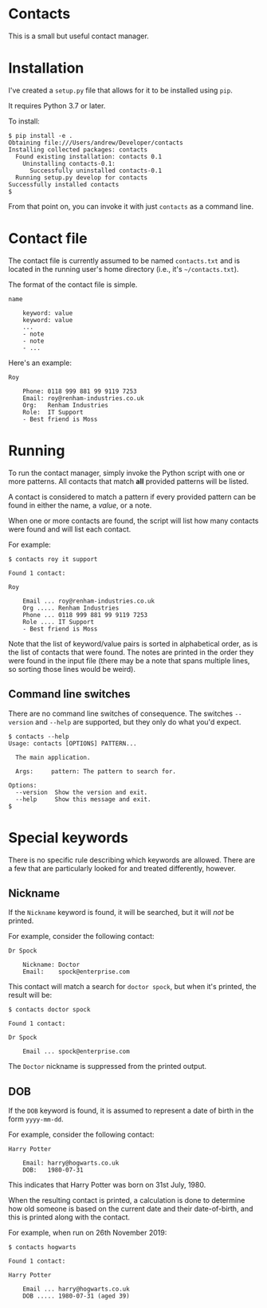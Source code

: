 # Contacts

This is a small but useful contact manager.

# Installation

I've created a `setup.py` file that allows for it to be installed using `pip`.

It requires Python 3.7 or later.

To install:

```
$ pip install -e .
Obtaining file:///Users/andrew/Developer/contacts
Installing collected packages: contacts
  Found existing installation: contacts 0.1
    Uninstalling contacts-0.1:
      Successfully uninstalled contacts-0.1
  Running setup.py develop for contacts
Successfully installed contacts
$ 
```

From that point on, you can invoke it with just `contacts` as a command line.

# Contact file

The contact file is currently assumed to be named `contacts.txt` and is located in the running user's home directory (i.e., it's `~/contacts.txt`).

The format of the contact file is simple.

```
name

    keyword: value
    keyword: value
    ...
    - note
    - note
    - ...
```

Here's an example:

```
Roy

    Phone: 0118 999 881 99 9119 7253
    Email: roy@renham-industries.co.uk
    Org:   Renham Industries
    Role:  IT Support
    - Best friend is Moss
```

# Running

To run the contact manager, simply invoke the Python script with one or more patterns. All contacts that match **all** provided patterns will be listed.

A contact is considered to match a pattern if every provided pattern can be found in either the name, a *value*, or a note.

When one or more contacts are found, the script will list how many contacts were found and will list each contact.

For example:

```
$ contacts roy it support

Found 1 contact:

Roy

    Email ... roy@renham-industries.co.uk
    Org ..... Renham Industries
    Phone ... 0118 999 881 99 9119 7253
    Role .... IT Support
    - Best friend is Moss

```

Note that the list of keyword/value pairs is sorted in alphabetical order, as is the list of contacts that were found. The notes are printed in the order they were found in the input file (there may be a note that spans multiple lines, so sorting those lines would be weird).

## Command line switches

There are no command line switches of consequence. The switches `--version` and `--help` are supported, but they only do what you'd expect.

```
$ contacts --help
Usage: contacts [OPTIONS] PATTERN...

  The main application.

  Args:     pattern: The pattern to search for.

Options:
  --version  Show the version and exit.
  --help     Show this message and exit.
$
```

# Special keywords

There is no specific rule describing which keywords are allowed. There are a few that are particularly looked for and treated differently, however.

## Nickname

If the `Nickname` keyword is found, it will be searched, but it will _not_ be printed.

For example, consider the following contact:

```
Dr Spock

    Nickname: Doctor
    Email:    spock@enterprise.com
```

This contact will match a search for `doctor spock`, but when it's printed, the result will be:

```
$ contacts doctor spock

Found 1 contact:

Dr Spock

    Email ... spock@enterprise.com
```

The `Doctor` nickname is suppressed from the printed output.

## DOB

If the `DOB` keyword is found, it is assumed to represent a date of birth in the form `yyyy-mm-dd`.

For example, consider the following contact:

```
Harry Potter

    Email: harry@hogwarts.co.uk
    DOB:   1980-07-31
```

This indicates that Harry Potter was born on 31st July, 1980.

When the resulting contact is printed, a calculation is done to determine how old someone is based on the current date and their date-of-birth, and this is printed along with the contact.

For example, when run on 26th November 2019:

```
$ contacts hogwarts

Found 1 contact:

Harry Potter

    Email ... harry@hogwarts.co.uk
    DOB ..... 1980-07-31 (aged 39)
```
